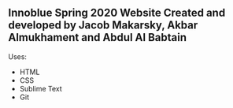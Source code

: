 Innoblue Spring 2020 Website
Created and developed by Jacob Makarsky, Akbar Almukhament and Abdul Al Babtain
-------------------------------------------------------------------------------

Uses:
  - HTML
  - CSS
  - Sublime Text
  - Git
